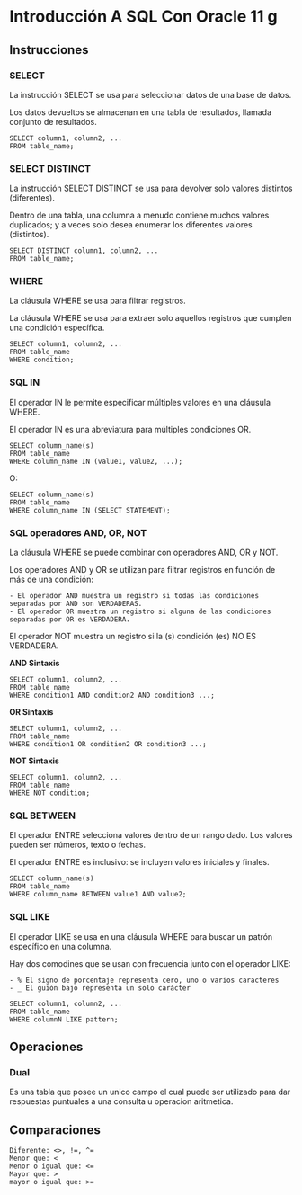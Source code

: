 # Introducción A SQL Con Oracle 11 g

## Instrucciones

### SELECT

La instrucción SELECT se usa para seleccionar datos de una base de datos.

Los datos devueltos se almacenan en una tabla de resultados, llamada conjunto de resultados.

```
SELECT column1, column2, ...
FROM table_name; 
```

### SELECT DISTINCT

La instrucción SELECT DISTINCT se usa para devolver solo valores distintos (diferentes).

Dentro de una tabla, una columna a menudo contiene muchos valores duplicados; y a veces solo desea enumerar los diferentes valores (distintos).

```
SELECT DISTINCT column1, column2, ...
FROM table_name; 
```

### WHERE

La cláusula WHERE se usa para filtrar registros.

La cláusula WHERE se usa para extraer solo aquellos registros que cumplen una condición específica.

```
SELECT column1, column2, ...
FROM table_name
WHERE condition; 
```

### SQL IN

El operador IN le permite especificar múltiples valores en una cláusula WHERE.

El operador IN es una abreviatura para múltiples condiciones OR.

```
SELECT column_name(s)
FROM table_name
WHERE column_name IN (value1, value2, ...); 
```

O:

```
SELECT column_name(s)
FROM table_name
WHERE column_name IN (SELECT STATEMENT); 
```

### SQL operadores AND, OR, NOT

La cláusula WHERE se puede combinar con operadores AND, OR y NOT.

Los operadores AND y OR se utilizan para filtrar registros en función de más de una condición:

    - El operador AND muestra un registro si todas las condiciones separadas por AND son VERDADERAS.
    - El operador OR muestra un registro si alguna de las condiciones separadas por OR es VERDADERA.

El operador NOT muestra un registro si la (s) condición (es) NO ES VERDADERA.

**AND Sintaxis**

```
SELECT column1, column2, ...
FROM table_name
WHERE condition1 AND condition2 AND condition3 ...; 
```

**OR Sintaxis**

```
SELECT column1, column2, ...
FROM table_name
WHERE condition1 OR condition2 OR condition3 ...; 
```

**NOT Sintaxis**

```
SELECT column1, column2, ...
FROM table_name
WHERE NOT condition; 
```

### SQL BETWEEN

El operador ENTRE selecciona valores dentro de un rango dado. Los valores pueden ser números, texto o fechas.

El operador ENTRE es inclusivo: se incluyen valores iniciales y finales.

```
SELECT column_name(s)
FROM table_name
WHERE column_name BETWEEN value1 AND value2; 
```

### SQL LIKE

El operador LIKE se usa en una cláusula WHERE para buscar un patrón específico en una columna.

Hay dos comodines que se usan con frecuencia junto con el operador LIKE:

    - % El signo de porcentaje representa cero, uno o varios caracteres
    - _ El guión bajo representa un solo carácter

```
SELECT column1, column2, ...
FROM table_name
WHERE columnN LIKE pattern; 
```

## Operaciones

### Dual

Es una tabla que posee un unico campo el cual puede ser utilizado para dar respuestas puntuales a una consulta u operacion aritmetica.

## Comparaciones

```
Diferente: <>, !=, ^=
Menor que: <
Menor o igual que: <=
Mayor que: >
mayor o igual que: >=
```